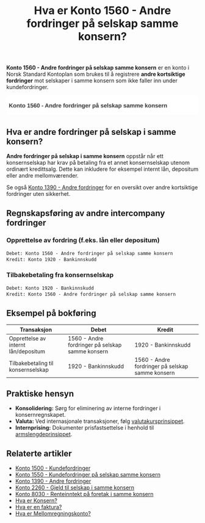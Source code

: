 ﻿---
title: "Hva er Konto 1560 - Andre fordringer på selskap samme konsern?"
seoTitle: "1560-andre-fordringer-pa-selskap-samme-konsern"
description: '**Konto 1560 - Andre fordringer på selskap samme konsern** er en konto i Norsk Standard Kontoplan som brukes til å registrere **andre kortsiktige fordringer**...'
---

**Konto 1560 - Andre fordringer på selskap samme konsern** er en konto i Norsk Standard Kontoplan som brukes til å registrere **andre kortsiktige fordringer** mot selskaper i samme konsern som ikke faller inn under kundefordringer.

![Illustrasjon av konto 1560 Andre fordringer på selskap samme konsern](1560-andre-fordringer-pa-selskap-samme-konsern-image.svg)

## Hva er andre fordringer på selskap i samme konsern?

**Andre fordringer på selskap i samme konsern** oppstår når ett konsernselskap har krav på betaling fra et annet konsernselskap utenom ordinært kredittsalg. Dette kan inkludere for eksempel internt lån, depositum eller andre mellomværender.

Se også [Konto 1390 - Andre fordringer](/blogs/kontoplan/1390-andre-fordringer "Konto 1390 - Andre fordringer") for en oversikt over andre kortsiktige fordringer uten sikkerhet.

## Regnskapsføring av andre intercompany fordringer

### Opprettelse av fordring (f.eks. lån eller depositum)
```plaintext
Debet: Konto 1560 - Andre fordringer på selskap samme konsern
Kredit: Konto 1920 - Bankinnskudd
```

### Tilbakebetaling fra konsernselskap
```plaintext
Debet: Konto 1920 - Bankinnskudd
Kredit: Konto 1560 - Andre fordringer på selskap samme konsern
```

## Eksempel på bokføring

| Transaksjon                             | Debet                                                        | Kredit                                    |
|-----------------------------------------|--------------------------------------------------------------|-------------------------------------------|
| Opprettelse av internt lån/depositum    | 1560 - Andre fordringer på selskap samme konsern             | 1920 - Bankinnskudd                       |
| Tilbakebetaling til konsernselskap      | 1920 - Bankinnskudd                                          | 1560 - Andre fordringer på selskap samme konsern |

## Praktiske hensyn

* **Konsolidering:** Sørg for eliminering av interne fordringer i konsernregnskapet.
* **Valuta:** Ved internasjonale transaksjoner, følg [valutakursprinsippet](/blogs/regnskap/hva-er-valutakurs "Hva er Valutakurs? Prinsipper for valutahåndtering i regnskap").
* **Internprising:** Dokumenter prisfastsettelse i henhold til [armslengdeprinsippet](/blogs/regnskap/hva-er-internprising "Hva er Internprising? Retningslinjer for konserninternt salg").

## Relaterte artikler

* [Konto 1500 - Kundefordringer](/blogs/kontoplan/1500-kundefordringer "Konto 1500 - Kundefordringer")
* [Konto 1550 - Kundefordringer på selskap samme konsern](/blogs/kontoplan/1550-kundefordringer-pa-selskap-samme-konsern "Konto 1550 - Kundefordringer på selskap samme konsern")
* [Konto 1390 - Andre fordringer](/blogs/kontoplan/1390-andre-fordringer "Konto 1390 - Andre fordringer")
* [Konto 2260 - Gjeld til selskap i samme konsern](/blogs/kontoplan/2260-gjeld-til-selskap-i-samme-konsern "Konto 2260 - Gjeld til selskap i samme konsern")
* [Konto 8030 - Renteinntekt på foretak i samme konsern](/blogs/kontoplan/8030-renteinntekt-pa-foretak-i-samme-konsern "Konto 8030 - Renteinntekt på foretak i samme konsern: Regnskapsføring av konserninterne renteinntekter")
* [Hva er Konsern?](/blogs/regnskap/hva-er-konsern "Hva er Konsern? Komplett Guide til Konsernstrukturer og Konsernregnskap")
* [Hva er en faktura?](/blogs/regnskap/hva-er-en-faktura "Hva er en Faktura? En Guide til Norske Fakturakrav")
* [Hva er Mellomregningskonto?](/blogs/regnskap/mellomregningskonto "Hva er Mellomregningskonto? Guide til intercompany clearing og avstemming")






